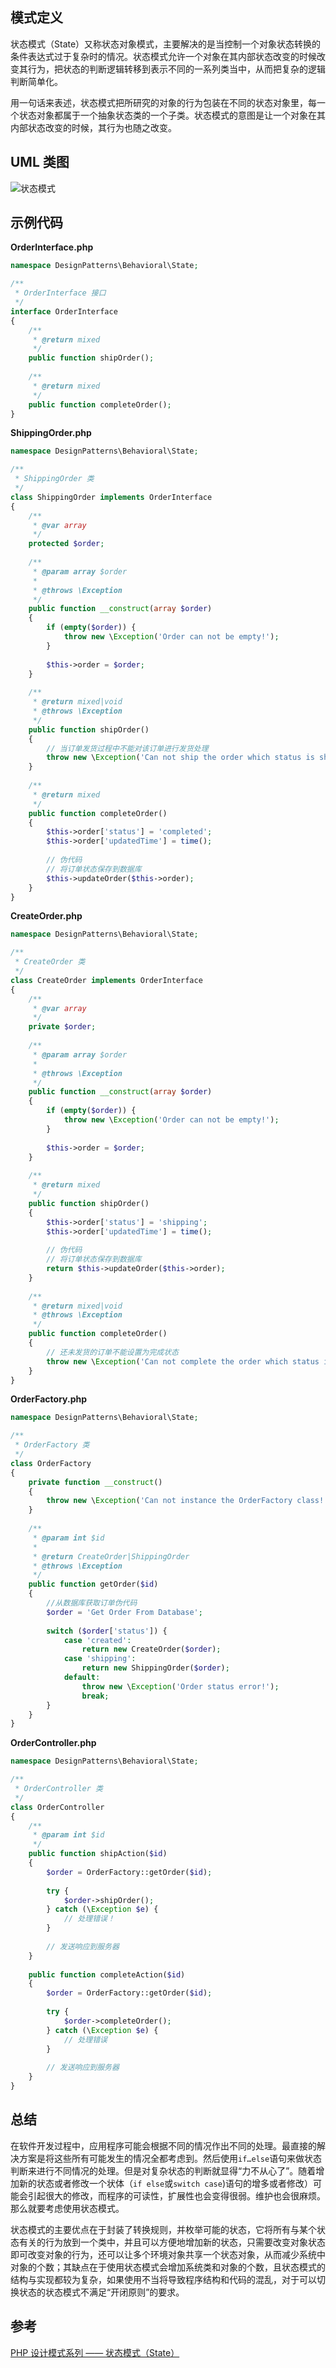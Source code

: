 ## 模式定义
状态模式（State）又称状态对象模式，主要解决的是当控制一个对象状态转换的条件表达式过于复杂时的情况。状态模式允许一个对象在其内部状态改变的时候改变其行为，把状态的判断逻辑转移到表示不同的一系列类当中，从而把复杂的逻辑判断简单化。

用一句话来表述，状态模式把所研究的对象的行为包装在不同的状态对象里，每一个状态对象都属于一个抽象状态类的一个子类。状态模式的意图是让一个对象在其内部状态改变的时候，其行为也随之改变。


## UML 类图
![状态模式](http://cnd.qiniu.lin07ux.cn/markdown/1468061598439.png)


## 示例代码

**OrderInterface.php**

```php
namespace DesignPatterns\Behavioral\State;

/**
 * OrderInterface 接口
 */
interface OrderInterface
{
    /**
     * @return mixed
     */
    public function shipOrder();
    
    /**
     * @return mixed
     */
    public function completeOrder();
}
```

**ShippingOrder.php**

```php
namespace DesignPatterns\Behavioral\State;

/**
 * ShippingOrder 类
 */
class ShippingOrder implements OrderInterface
{
    /**
     * @var array
     */
    protected $order;
    
    /**
     * @param array $order
     *
     * @throws \Exception
     */
    public function __construct(array $order)
    {
        if (empty($order)) {
            throw new \Exception('Order can not be empty!');
        }
        
        $this->order = $order;
    }
    
    /**
     * @return mixed|void
     * @throws \Exception
     */
    public function shipOrder()
    {
        // 当订单发货过程中不能对该订单进行发货处理
        throw new \Exception('Can not ship the order which status is shipping!');
    }
    
    /**
     * @return mixed
     */
    public function completeOrder()
    {
        $this->order['status'] = 'completed';
        $this->order['updatedTime'] = time();
        
        // 伪代码
        // 将订单状态保存到数据库
        $this->updateOrder($this->order);
    }
}
```

**CreateOrder.php**

```php
namespace DesignPatterns\Behavioral\State;

/**
 * CreateOrder 类
 */
class CreateOrder implements OrderInterface
{
    /**
     * @var array
     */
    private $order;
    
    /**
     * @param array $order
     *
     * @throws \Exception
     */
    public function __construct(array $order)
    {
        if (empty($order)) {
            throw new \Exception('Order can not be empty!');
        }
        
        $this->order = $order;
    }
    
    /**
     * @return mixed
     */
    public function shipOrder()
    {
        $this->order['status'] = 'shipping';
        $this->order['updatedTime'] = time();
        
        // 伪代码
        // 将订单状态保存到数据库
        return $this->updateOrder($this->order);
    }
    
    /**
     * @return mixed|void
     * @throws \Exception
     */
    public function completeOrder()
    {
        // 还未发货的订单不能设置为完成状态
        throw new \Exception('Can not complete the order which status is created!');
    }
}
```

**OrderFactory.php**

```php
namespace DesignPatterns\Behavioral\State;

/**
 * OrderFactory 类
 */
class OrderFactory
{
    private function __construct()
    {
        throw new \Exception('Can not instance the OrderFactory class!');
    }
    
    /**
     * @param int $id
     *
     * @return CreateOrder|ShippingOrder
     * @throws \Exception
     */
    public function getOrder($id)
    {
        //从数据库获取订单伪代码
        $order = 'Get Order From Database';
        
        switch ($order['status']) {
            case 'created':
                return new CreateOrder($order);
            case 'shipping':
                return new ShippingOrder($order);
            default:
                throw new \Exception('Order status error!');
                break;
        }
    }
}
```

**OrderController.php**

```php
namespace DesignPatterns\Behavioral\State;

/**
 * OrderController 类
 */
class OrderController
{
    /**
     * @param int $id
     */
    public function shipAction($id)
    {
        $order = OrderFactory::getOrder($id);
        
        try {
            $order->shipOrder();
        } catch (\Exception $e) {
            // 处理错误！
        }
        
        // 发送响应到服务器
    }
    
    public function completeAction($id)
    {
        $order = OrderFactory::getOrder($id);
        
        try {
            $order->completeOrder();
        } catch (\Exception $e) {
            // 处理错误
        }
        
        // 发送响应到服务器
    }
}
```


## 总结
在软件开发过程中，应用程序可能会根据不同的情况作出不同的处理。最直接的解决方案是将这些所有可能发生的情况全都考虑到。然后使用`if…else`语句来做状态判断来进行不同情况的处理。但是对复杂状态的判断就显得“力不从心了”。随着增加新的状态或者修改一个状体（`if else`或`switch case`)语句的增多或者修改）可能会引起很大的修改，而程序的可读性，扩展性也会变得很弱。维护也会很麻烦。那么就要考虑使用状态模式。

状态模式的主要优点在于封装了转换规则，并枚举可能的状态，它将所有与某个状态有关的行为放到一个类中，并且可以方便地增加新的状态，只需要改变对象状态即可改变对象的行为，还可以让多个环境对象共享一个状态对象，从而减少系统中对象的个数；其缺点在于使用状态模式会增加系统类和对象的个数，且状态模式的结构与实现都较为复杂，如果使用不当将导致程序结构和代码的混乱，对于可以切换状态的状态模式不满足“开闭原则”的要求。


## 参考
[PHP 设计模式系列 —— 状态模式（State）](http://laravelacademy.org/post/2971.html)

